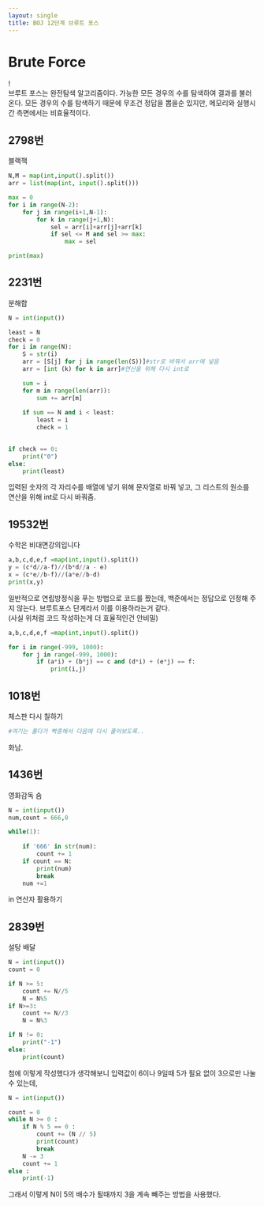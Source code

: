 ```yaml
---
layout: single
title: BOJ 12단계 브루트 포스
---
```


# Brute Force  
!  
브루트 포스는 완전탐색 알고리즘이다. 가능한 모든 경우의 수를 탐색하여 결과를 불러온다.
모든 경우의 수를 탐색하기 때문에 무조건 정답을 뽑을순 있지만, 메모리와 실행시간 측면에서는 비효율적이다.


## 2798번  
블랙잭
```python
N,M = map(int,input().split())
arr = list(map(int, input().split()))

max = 0
for i in range(N-2):
    for j in range(i+1,N-1):
        for k in range(j+1,N):
            sel = arr[i]+arr[j]+arr[k]
            if sel <= M and sel >= max:
                max = sel

print(max)
```

## 2231번  
분해합
```python
N = int(input())

least = N
check = 0
for i in range(N):
    S = str(i)
    arr = [S[j] for j in range(len(S))]#str로 바꿔서 arr에 넣음
    arr = [int (k) for k in arr]#연산을 위해 다시 int로

    sum = i
    for m in range(len(arr)):
        sum += arr[m]
   
    if sum == N and i < least:
        least = i
        check = 1
    

if check == 0:
    print("0")
else:
    print(least)
```
입력된 숫자의 각 자리수를 배열에 넣기 위해 문자열로 바꿔 넣고,
그 리스트의 원소를 연산을 위해 int로 다시 바꿔줌.  

## 19532번  
수학은 비대면강의입니다
```python
a,b,c,d,e,f =map(int,input().split())
y = (c*d//a-f)//(b*d//a - e)
x = (c*e//b-f)//(a*e//b-d)
print(x,y)
```
일반적으로 연립방정식을 푸는 방법으로 코드를 짰는데, 백준에서는 정답으로 인정해 주지 않는다.
브루트포스 단계라서 이를 이용하라는거 같다.  
(사실 위처럼 코드 작성하는게 더 효율적인건 안비밀)  
```python
a,b,c,d,e,f =map(int,input().split())

for i in range(-999, 1000):
    for j in range(-999, 1000):
        if (a*i) + (b*j) == c and (d*i) + (e*j) == f:
            print(i,j)
```


## 1018번  
체스판 다시 칠하기
```python
#여기는 풀다가 빡종해서 다음에 다시 풀어보도록..
```
화남.  

## 1436번  
영화감독 숌
```python
N = int(input())
num,count = 666,0

while(1):
    
    if '666' in str(num):
        count += 1
    if count == N:
        print(num)
        break
    num +=1
```
in 연산자 활용하기  

## 2839번  
설탕 배달
```python
N = int(input())
count = 0

if N >= 5:
    count += N//5
    N = N%5
if N>=3:
    count += N//3
    N = N%3

if N != 0:
    print("-1")
else:
    print(count)
```
첨에 이렇게 작성했다가 생각해보니 입력값이 6이나 9일때 5가 필요 없이 3으로만 나눌 수 있는데,  
```python
N = int(input())

count = 0
while N >= 0 :
    if N % 5 == 0 :
        count += (N // 5) 
        print(count)
        break
    N -= 3  
    count += 1
else :
    print(-1)
```
그래서 이렇게 N이 5의 배수가 될때까지 3을 계속 빼주는 방법을 사용했다.  

